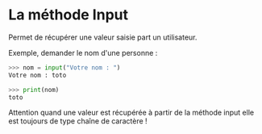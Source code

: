 # La méthode Input
Permet de récupérer une valeur saisie part un utilisateur.

Exemple, demander le nom d'une personne :

```python
>>> nom = input("Votre nom : ")
Votre nom : toto

>>> print(nom)
toto

```
Attention quand une valeur est récupérée à partir de la méthode input elle est toujours de type chaîne de caractère !
